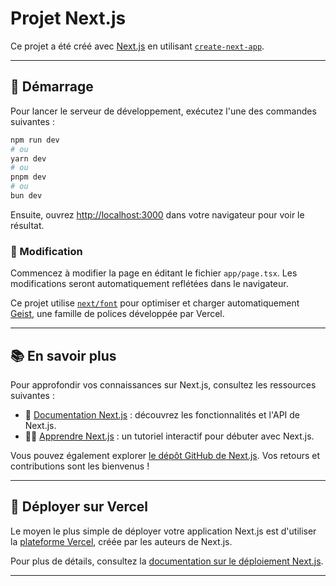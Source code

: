 # Projet Next.js

Ce projet a été créé avec [Next.js](https://nextjs.org) en utilisant [`create-next-app`](https://nextjs.org/docs/app/api-reference/cli/create-next-app).

---

## 🚀 Démarrage

Pour lancer le serveur de développement, exécutez l'une des commandes suivantes :

```bash
npm run dev
# ou
yarn dev
# ou
pnpm dev
# ou
bun dev
```

Ensuite, ouvrez [http://localhost:3000](http://localhost:3000) dans votre navigateur pour voir le résultat.

### 🔧 Modification

Commencez à modifier la page en éditant le fichier `app/page.tsx`. Les modifications seront automatiquement reflétées dans le navigateur.

Ce projet utilise [`next/font`](https://nextjs.org/docs/app/building-your-application/optimizing/fonts) pour optimiser et charger automatiquement [Geist](https://vercel.com/font), une famille de polices développée par Vercel.

---

## 📚 En savoir plus

Pour approfondir vos connaissances sur Next.js, consultez les ressources suivantes :

- 📖 [Documentation Next.js](https://nextjs.org/docs) : découvrez les fonctionnalités et l'API de Next.js.
- 🧑‍🏫 [Apprendre Next.js](https://nextjs.org/learn) : un tutoriel interactif pour débuter avec Next.js.

Vous pouvez également explorer [le dépôt GitHub de Next.js](https://github.com/vercel/next.js). Vos retours et contributions sont les bienvenus !

---

## 🚢 Déployer sur Vercel

Le moyen le plus simple de déployer votre application Next.js est d'utiliser la [plateforme Vercel](https://vercel.com/new?utm_medium=default-template&filter=next.js&utm_source=create-next-app&utm_campaign=create-next-app-readme), créée par les auteurs de Next.js.

Pour plus de détails, consultez la [documentation sur le déploiement Next.js](https://nextjs.org/docs/app/building-your-application/deploying).

---